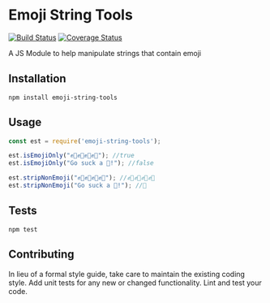 Emoji String Tools
=========

[![Build Status](https://travis-ci.org/foopod/emoji-string-tools.svg?branch=master)](https://travis-ci.org/foopod/emoji-string-tools) [![Coverage Status](https://coveralls.io/repos/github/foopod/emoji-string-tools/badge.svg?branch=master)](https://coveralls.io/github/foopod/emoji-string-tools?branch=master)



A JS Module to help manipulate strings that contain emoji

## Installation

  `npm install emoji-string-tools`

## Usage

``` javascript
const est = require('emoji-string-tools');

est.isEmojiOnly("✊👊✊👊✊👊✊👊"); //true
est.isEmojiOnly("Go suck a 🍆!"); //false

est.stripNonEmoji("✊👊✊👊✊👊✊👊"); //✊👊✊👊✊👊✊👊
est.stripNonEmoji("Go suck a 🍆!"); //🍆

```


## Tests

  `npm test`

## Contributing

In lieu of a formal style guide, take care to maintain the existing coding style. Add unit tests for any new or changed functionality. Lint and test your code.